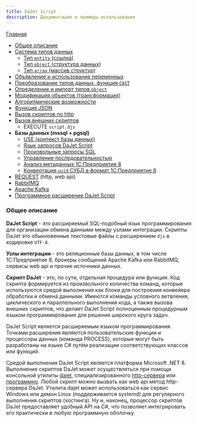 ```yaml
---
title: DaJet Script
description: Документация и примеры использования
---
```

[Главная](/#dajet-script)

- [Общее описание](#общее-описание)
- [Система типов данных](/data-type-system/index.md)
  - [Тип ```entity``` (ссылка)](/data-type-system/entity/index.md)
  - [Тип ```object``` (структура данных)](/data-type-system/object/index.md)
  - [Тип ```array``` (массив структур)](/data-type-system/array/index.md)
- [Объявление и использование переменных](/variables/index.md)
- [Преобразование типов данных, функция ```CAST```](/cast/index.md)
- [Определение и импорт типов ```object```](/define/index.md)
- [Модификация объектов (трансформация)](/modify/index.md)
- [Алгоритмические возможности](/algorithm/index.md)
- [Функция JSON](/json/index.md)
- [Вызов скриптов по http](/http/index.md)
- [Вызов внешних скриптов](/execute/index.md)
  - EXECUTE ```script.djs```
- **Базы данных (mssql + pgsql)**
  - [USE (контекст базы данных)](/use/index.md)
  - [Язык запросов DaJet Script](/databases/index.md)
  - [Произвольные запросы SQL](/request-sql/index.md)
  - [Управление последовательностью](/sequence/index.md)
  - [Анализ метаданных 1С:Предприятие 8](/md-streamer/index.md)
  - [Конвертация ```uuid``` СУБД в формат 1С:Предприятие 8](/convert-uuid/index.md)
- [REQUEST](/request/index.md) (http, web api)
- [RabbitMQ](/rabbitmq/index.md)
- [Apache Kafka](/kafka/index.md)
- [Программное расширение DaJet Script](/process/index.md)

### Общее описание

**DaJet Script** - это расширяемый SQL-подобный язык программирования для организации обмена данными между узлами интеграции. Скрипты DaJet это обыкновенные текстовые файлы с расширением ```djs``` в кодировке ```UTF-8```.

**Узлы интеграции** - это реляционные базы данных, в том числе 1С:Предприятие 8, брокеры сообщений Apache Kafka или RabbitMQ, сервисы web api и прочие источники данных.

**Скрипт DaJet** - это, по сути, отдельная процедура или функция. Код скрипта формируется из произвольного количества команд, которые используются средой выполнения как блоки для построения конвейера обработки и обмена данными. Имеются команды условного ветвления, циклического и параллельного выполнения кода, а также вызова внешних скриптов, что делает DaJet Script полноценным процедурным языком программирования для решения широкого круга задач.

DaJet Script является расширяемым языком программирования. Точками расширения являются пользовательские функции и процессоры данных (команда PROCESS), которые могут быть разработаны на языке C# путём реализации соответствующих классов или функций.

Средой выполнения DaJet Script является платформа Microsoft .NET 8. Выполнение скриптов DaJet может осуществляться при помощи консольной утилиты [dajet](../dajet-host/index.md), специализированного [http-сервера](../dajet-studio/index.md) или [программно](https://github.com/zhichkin/dajet/blob/main/src/dajet/Program.cs). Любой скрипт можно вызвать как web api метод http-сервера DaJet. Утилита dajet может использоваться как сервис Windows или демон Linux (поддерживается systemd) для регулярного выполнения скриптов (хостинга). Ну и, наконец, процессор скриптов DaJet предоставляет удобный API на C#, что позволяет интегрировать его практически в любую программную оболочку.

